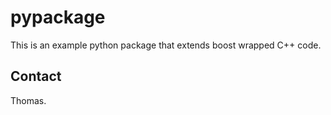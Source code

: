 # pypackage

This is an example python package that extends boost wrapped C++ code.

## Contact

Thomas.
